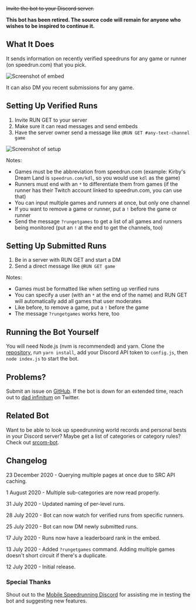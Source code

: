 ~~Invite the bot to your Discord server.~~

**This bot has been retired. The source code will remain for anyone who wishes to be inspired to continue it.**

## What It Does

It sends information on recently verified speedruns for any game or runner (on speedrun.com) that you pick.

![Screenshot of embed](static/screenshot2.png)

It can also DM you recent submissions for any game.

## Setting Up Verified Runs

1. Invite RUN GET to your server
2. Make sure it can read messages and send embeds
3. Have the server owner send a message like `@RUN GET #any-text-channel game`

![Screenshot of setup](static/screenshot1.png)

Notes:

* Games must be the abbreviation from speedrun.com (example: Kirby's Dream Land is `speedrun.com/kdl`, so you would use `kdl` as the game)
* Runners must end with an `*` to differentiate them from games (if the runner has their Twitch account linked to speedrun.com, you can use that)
* You can input multiple games and runners at once, but only one channel
* If you want to remove a game or runner, put a `!` before the game or runner
* Send the message `?rungetgames` to get a list of all games and runners being monitored (put an `!` at the end to get the channels, too)

## Setting Up Submitted Runs

1. Be in a server with RUN GET and start a DM
2. Send a direct message like `@RUN GET game`

Notes:

* Games must be formatted like when setting up verified runs
* You can specify a user (with an `*` at the end of the name) and RUN GET will automatically add all games that user moderates
* Like before, to remove a game, put a `!` before the game
* The message `?rungetgames` works here, too

## Running the Bot Yourself

You will need Node.js (nvm is recommended) and yarn. Clone the [repository](https://github.com/slashinfty/run-get), run `yarn install`, add your Discord API token to `config.js`, then `node index.js` to start the bot.

## Problems?

Submit an issue on [GitHub](https://github.com/slashinfty/run-get/issues/new). If the bot is down for an extended time, reach out to [dad infinitum](https://twitter.com/_dadinfinitum) on Twitter.

## Related Bot

Want to be able to look up speedrunning world records and personal bests in your Discord server? Maybe get a list of categories or category rules? Check out [srcom-bot](https://slashinfty.github.io/srcom-bot).

## Changelog

23 December 2020 - Querying multiple pages at once due to SRC API caching.

1 August 2020 - Multiple sub-categories are now read properly.

31 July 2020 - Updated naming of per-level runs.

28 July 2020 - Bot can now watch for verified runs from specific runners.

25 July 2020 - Bot can now DM newly submitted runs.

17 July 2020 - Runs now have a leaderboard rank in the embed.

13 July 2020 - Added `?rungetgames` command. Adding multiple games doesn't short circuit if there's a duplicate.

12 July 2020 - Initial release.

### Special Thanks

Shout out to the [Mobile Speedrunning Discord](https://discord.gg/57fgvS2) for assisting me in testing the bot and suggesting new features.
